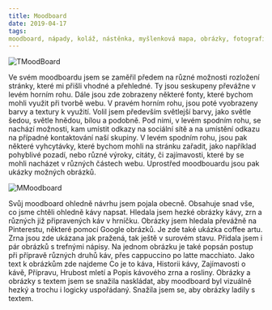 ```yaml
---
title: Moodboard
date: 2019-04-17
tags: 
moodboard, nápady, koláž, nástěnka, myšlenková mapa, obrázky, fotografie, informace, zajímavosti, rostlina, plantáže, kávovník, pěstování, nápoj, káva, kávová zrna, příprava, historie kávy, coffee art, druhy káv, caffe latte, cappuccino, ristreto, lungo, espresso, latte macchiato, flat white, pražírna, kavárna
---
```


![TMoodBoard](https://i.imgur.com/tvp5otG.jpg)

Ve svém moodboardu jsem se zaměřil předem na různé možnosti rozložení stránky, které mi přišli vhodné a přehledné. Ty jsou seskupeny převážne v levém horním rohu. Dále jsou zde zobrazeny některé fonty, které bychom mohli využit při tvorbě webu. V pravém horním rohu, jsou poté vyobrazeny barvy a textury k využití. Volil jsem především světlejší barvy, jako světle šedou, světle hnědou, bílou a podobně. Pod nimi, v levém spodním rohu, se nachází možnosti, kam umístit odkazy na sociální sítě a na umístění odkazu na případné kontaktování naší skupiny. V levém spodním rohu, jsou pak některé vyhcytávky, které bychom mohli na stránku zařadit, jako například pohyblivé pozadí, nebo různé výroky, citáty, či zajímavosti, které by se mohli nacházet v různých částech webu. Uprostřed moodbouardu jsou pak ukázky možných obrázků.


![MMoodboard](https://i.imgur.com/2g1BtvW.png)

Svůj moodboard ohledně návrhu jsem pojala obecně. Obsahuje snad vše, co jsme chtěli ohledně kávy napsat. Hledala jsem hezké obrázky kávy, zrn a různých již připravených káv v hrníčku. Obrázky jsem hledala převážně na Pinterestu, některé pomocí Google obrázků. Je zde také ukázka coffee artu. Zrna jsou zde ukázana jak pražená, tak ještě v surovém stavu. Přidala jsem i pár obrázků s trefnými nápisy. Na jednom obrázku je také popsán postup při přípravě různých druhů káv, přes cappuccino po latte macchiato. Jako text k obrázkům zde najdeme Co je to káva, Historii kávy, Zajímavosti o kávě, Přípravu, Hrubost mletí a Popis kávového zrna a rosliny. Obrázky a obrázky s textem jsem se snažila naskládat, aby moodboard byl vizuálně hezký a trochu i logicky uspořádaný. Snažila jsem se, aby obrázky ladily s textem.